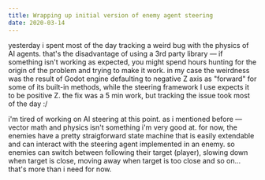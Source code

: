 ```yaml
---
title: Wrapping up initial version of enemy agent steering
date: 2020-03-14
---
```


yesterday i spent most of the day tracking a weird bug with the physics of AI
agents. that's the disadvantage of using a 3rd party library — if something
isn't working as expected, you might spend hours hunting for the origin of the
problem and trying to make it work. in my case the weirdness was the result of
Godot engine defaulting to negative Z axis as "forward" for some of its built-in
methods, while the steering framework I use expects it to be positive Z. the fix
was a 5 min work, but tracking the issue took most of the day :/

i'm tired of working on AI steering at this point. as i mentioned before —
vector math and physics isn't something i'm very good at. for now, the enemies
have a pretty straigforward state machine that is easily extendable and can
interact with the steering agent implemented in an enemy. so enemies can switch
between following their target (player), slowing down when target is close,
moving away when target is too close and so on... that's more than i need for
now.
